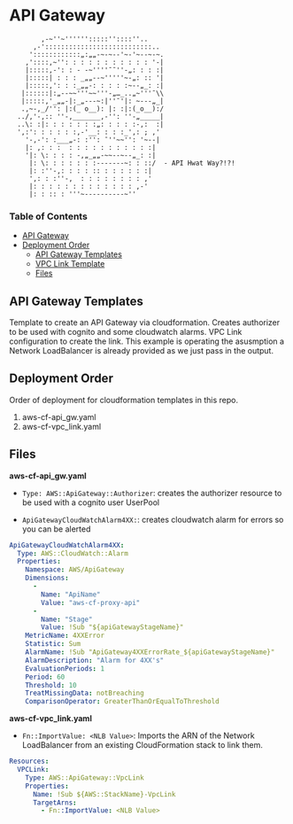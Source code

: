 # API Gateway

```
        ,-~''~'''''':::::''::::''..
      ,-':::::::::::::::::::::::::::..
     '::::::::::::„:„„-~-~--'~-'~--~-~.
    ,'::::,~'': : : : : : : : : : : '-|
    |:::::,-': : - -~''''¯¯''-„: : : :|
    |:::::| : : : _„„--~'''''~-„: :: '|
    |:::::,': : :_„„-: : : : :~--„_: :|
   |::::::|:„--~~'''~~'''-„…_..„~'''¯\\
   |:::::,'_„„-|:_„---~:|''¯'|: ~---„_|
   .,~-,_/'': |:(_ o__): |: :|:(_o__):/
  ../,'-,:: ''-,_______,-'': ''-„_____|
  ..\: :|: : : : : : :„: : : : :-,:  :|
  ',:': : : : : :,-'__: : : :_',: ; ,'
    '-,-': :___„-: :'': ¯''~~'': '~--|
    |: ,: : :  : : : : : : : : : : :|
    '|: \: : : : -,„_„„-~~--~--„_: :|
     |: \: : : : : : :-------~: : ::/  - API Hwat Way?!?!
     |: :''-,: : : : :: : : : : : :|
     ',: : :''-,  : : : : : : : : ,'
     |: : : : : : : : : : : : : ,-'
     |: : :: : '''~----------~''
```

### Table of Contents

* [API Gateway](#api_gateway)
* [Deployment Order](#deployment_order)
  * [API Gateway Templates](#api_gateway_template)
  * [VPC Link Template](#vpc_link_template)
  * [Files](#files)

## API Gateway Templates

Template to create an API Gateway via cloudformation. Creates authorizer to
be used with cognito and some cloudwatch alarms. VPC Link configuration to
create the link. This example is operating the asusmption a Network LoadBalancer
is already provided as we just pass in the output.

## Deployment Order

Order of deployment for cloudformation templates in this repo.

1. aws-cf-api_gw.yaml
1. aws-cf-vpc_link.yaml

## Files

**aws-cf-api_gw.yaml**

* `Type: AWS::ApiGateway::Authorizer`: creates the authorizer resource to be
used with a cognito user UserPool

* `ApiGatewayCloudWatchAlarm4XX:`: creates cloudwatch alarm for errors so you can
be alerted

```yaml
ApiGatewayCloudWatchAlarm4XX:
  Type: AWS::CloudWatch::Alarm
  Properties:
    Namespace: AWS/ApiGateway
    Dimensions:
      -
        Name: "ApiName"
        Value: "aws-cf-proxy-api"
      -
        Name: "Stage"
        Value: !Sub "${apiGatewayStageName}"
    MetricName: 4XXError
    Statistic: Sum
    AlarmName: !Sub "ApiGateway4XXErrorRate_${apiGatewayStageName}"
    AlarmDescription: "Alarm for 4XX's"
    EvaluationPeriods: 1
    Period: 60
    Threshold: 10
    TreatMissingData: notBreaching
    ComparisonOperator: GreaterThanOrEqualToThreshold
```

**aws-cf-vpc_link.yaml**

* `Fn::ImportValue: <NLB Value>`: Imports the ARN of the Network LoadBalancer from
an existing CloudFormation stack to link them.

```yaml
Resources:
  VPCLink:
    Type: AWS::ApiGateway::VpcLink
    Properties:
      Name: !Sub ${AWS::StackName}-VpcLink
      TargetArns:
        - Fn::ImportValue: <NLB Value>
```
